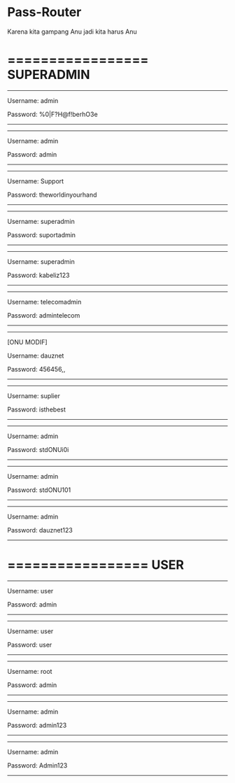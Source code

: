 # Pass-Router
Karena kita gampang Anu jadi kita harus Anu

=================
 SUPERADMIN
=================

-----------------
Username: admin

Password: %0|F?H@f!berhO3e

-----------------

-----------------
Username: admin

Password: admin

-----------------

-----------------
Username: Support

Password: theworldinyourhand

-----------------

-----------------
Username: superadmin

Password: suportadmin

-----------------

-----------------
Username: superadmin

Password: kabeliz123

-----------------

-----------------
Username: telecomadmin

Password: admintelecom

-----------------

-----------------
[ONU MODIF]

Username: dauznet

Password: 456456,,

-----------------

-----------------
Username: suplier

Password: isthebest

-----------------

-----------------
Username: admin

Password: stdONUi0i

-----------------

-----------------
Username: admin

Password: stdONU101

-----------------

-----------------
Username: admin

Password: dauznet123

-----------------

=================
USER
=================

-----------------
Username: user

Password: admin

-----------------

-----------------
Username: user

Password: user

-----------------

-----------------
Username: root

Password: admin

-----------------

-----------------
Username: admin

Password: admin123

-----------------

-----------------
Username: admin

Password: Admin123

-----------------




